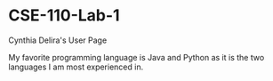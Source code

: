 # CSE-110-Lab-1
Cynthia Delira's User Page

My favorite programming language is Java and Python as it is the two languages I am most experienced in.
